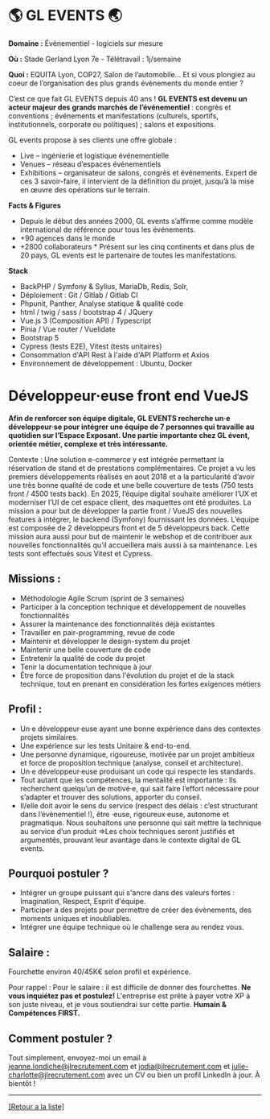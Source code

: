 # 🌎 GL EVENTS 🌏

**Domaine :** Évènementiel - logiciels sur mesure

**Où :** Stade Gerland Lyon 7e -  Télétravail : 1j/semaine

**Quoi :** EQUITA Lyon, COP27, Salon de l’automobile… Et si vous plongiez au coeur de l’organisation des plus grands évènements du monde entier ? 

C’est ce que fait GL EVENTS depuis 40 ans ! **GL EVENTS est devenu un acteur majeur des grands marchés de l’événementiel** : congrès et conventions ; événements et manifestations (culturels, sportifs, institutionnels, corporate ou politiques) ; salons et expositions.

GL events propose à ses clients une offre globale : 
* Live – ingénierie et logistique événementielle
* Venues – réseau d’espaces événementiels
* Exhibitions – organisateur de salons, congrès et événements. Expert de ces 3 savoir-faire, il intervient de la définition du projet, jusqu’à la mise en œuvre des opérations sur le terrain.

**Facts & Figures**

* Depuis le début des années 2000, GL events s’affirme comme modèle international de référence pour tous les événements.
* +90 agences dans le monde 
* +2800 collaborateurs * Présent sur les cinq continents et dans plus de 20 pays, GL events est le partenaire de toutes les manifestations.

**Stack**

* BackPHP / Symfony & Sylius, MariaDb, Redis, Solr, 
* Déploiement : Git / Gitlab / Gitlab CI 
* Phpunit, Panther, Analyse statique & qualité code 
* html / twig / sass / bootstrap 4 / JQuery
* Vue.js 3 (Composition API) / Typescript
* Pinia / Vue router / Vuelidate
* Bootstrap 5
* Cypress (tests E2E), Vitest (tests unitaires)
* Consommation d'API Rest à l'aide d'API Platform et Axios
* Environnement de développement : Ubuntu, Docker

# Développeur·euse front end VueJS

**Afin de renforcer son équipe digitale, GL EVENTS recherche un·e développeur·se pour intégrer une équipe de 7 personnes qui travaille au quotidien sur l’Espace Exposant. Une partie importante chez GL évent, orientée métier, complexe et très intéressante.** 

Contexte  : Une solution e-commerce y est intégrée permettant la réservation de stand et de prestations complémentaires.
Ce projet a vu les premiers développements réalisés en aout 2018 et a la particularité d’avoir une très bonne qualité de code et une belle couverture de tests (750 tests front / 4500 tests back).
En 2025, l’équipe digital souhaite améliorer l’UX et moderniser l’UI de cet espace client, des maquettes ont été produites.
La mission a pour but de développer la partie front / VueJS des nouvelles features à intégrer, le backend (Symfony) fournissant les données.
L’équipe est composée de 2 développeurs front et de 5 développeurs back.
Cette mission aura aussi pour but de maintenir le webshop et de contribuer aux nouvelles fonctionnalités qu’il accueillera mais aussi à sa maintenance. Les tests sont effectués sous Vitest et Cypress.


## Missions :

* Méthodologie Agile Scrum (sprint de 3 semaines)
* Participer à la conception technique et développement de nouvelles fonctionnalités
* Assurer la maintenance des fonctionnalités déjà existantes
* Travailler en pair-programming, revue de code
* Maintenir et développer le design-system du projet
* Maintenir une belle couverture de code
* Entretenir la qualité de code du projet
* Tenir la documentation technique à jour
* Être force de proposition dans l'évolution du projet et de la stack technique, tout en
prenant en considération les fortes exigences métiers

## Profil :

* Un·e développeur·euse ayant une bonne expérience dans des contextes projets similaires.
* Une expérience sur les tests Unitaire & end-to-end.
* Une personne dynamique, rigoureuse, motivée par un projet ambitieux et force de proposition technique (analyse, conseil et architecture).
* Un·e développeur·euse produisant un code qui respecte les standards.
* Tout autant que les compétences, la mentalité est importante : Ils recherchent quelqu’un de motivé·e, qui sait faire l’effort nécessaire pour s’adapter et trouver des solutions, apporter du conseil.
* Il/elle doit avoir le sens du service (respect des délais : c’est structurant dans l’évènementiel !), être ·euse, rigoureux·euse, autonome et pragmatique. Nous souhaitons une personne qui sait mettre la technique au service d’un produit  =>Les choix techniques seront justifiés et argumentés, prouvant leur avantage dans le contexte digital de GL events.


## Pourquoi postuler ?

* Intégrer un groupe puissant qui s'ancre dans des valeurs fortes : Imagination, Respect, Esprit d'équipe. 
* Participer à des projets pour permettre de créer des évènements, des moments uniques et inoubliables. 
* Intégrer une équipe technique où le challenge sera au rendez vous. 

## Salaire :

Fourchette environ 40/45K€ selon profil et expérience. 

Pour rappel : Pour le salaire : il est difficile de donner des fourchettes. **Ne vous inquiétez pas et postulez!** L'entreprise est prête à payer votre XP à son juste niveau, et je vous soutiendrai sur cette partie. **Humain & Compétences FIRST.** 

## Comment postuler ?

Tout simplement, envoyez-moi un email à jeanne.londiche@jlrecrutement.com et jodia@jlrecrutement.com et julie-charlotte@jlrecrutement.com avec un CV ou bien un profil LinkedIn à jour. À bientôt !

----
<a href="https://github.com/jlondiche/job-board-php/blob/master/README.md">[Retour a la liste]</a>